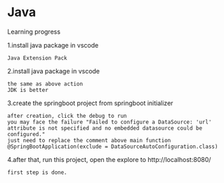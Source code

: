 # Java
Learning progress

1.install java package in vscode

    Java Extension Pack

      
2.install java package in vscode

    the same as above action
    JDK is better

3.create the springboot project from springboot initializer

    after creation, click the debug to run
    you may face the failure "Failed to configure a DataSource: 'url' attribute is not specified and no embedded datasource could be configured."
    just need to replace the comment above main function
    @SpringBootApplication(exclude = DataSourceAutoConfiguration.class)

4.after that, run this project, open the explore to http://localhost:8080/
  
    first step is done.
